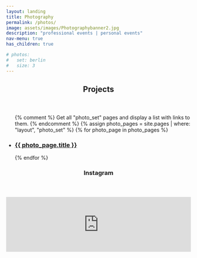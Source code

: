 ```yaml
---
layout: landing
title: Photography
permalink: /photos/
image: assets/images/Photographybanner2.jpg
description: "professional events | personal events"
nav-menu: true
has_children: true

# photos:
#   set: berlin
#   size: 3
---
```


<!-- One -->
<section id="two">
	<div class="inner">
		<header class="major">
			<h1>Projects</h1> 
    	</header>

<ul id="specialUl" >
  {% comment %}
    Get all "photo_set" pages and display a list with links to them.
  {% endcomment %}
  {% assign photo_pages = site.pages | where: "layout", "photo_set" %}
  {% for photo_page in photo_pages %}
    <li>
      <h3><a href="{{ photo_page.url | prepend: site.baseurl }}">{{ photo_page.title }}</a></h3>
    </li>
  {% endfor %}
</ul>

<!-- Division -->
<!-- <div class="row">
    <div class="6u 12u$(small)"> -->

<!-- Two -->
<section id="one">
  	<div class="inner">
		<header class="major">
			<h1>Instagram</h1>
        </header>

<!-- SnapWidget -->
<div class="snapwidget desktop">
<!-- SnapWidget -->
<!-- <script src="https://snapwidget.com/js/snapwidget.js"></script>
<iframe src="https://snapwidget.com/embed/864955" class="snapwidget-widget" allowtransparency="true" frameborder="0" scrolling="no" style="border:none; overflow:hidden;  width:100%; "></iframe> -->


<!-- SnapWidget -->
<script src="https://snapwidget.com/js/snapwidget.js"></script>
<iframe src="https://snapwidget.com/embed/633817" class="snapwidget-widget" allowtransparency="true" frameborder="0" scrolling="no" style="border:none; overflow:hidden;  width:100%; "></iframe>